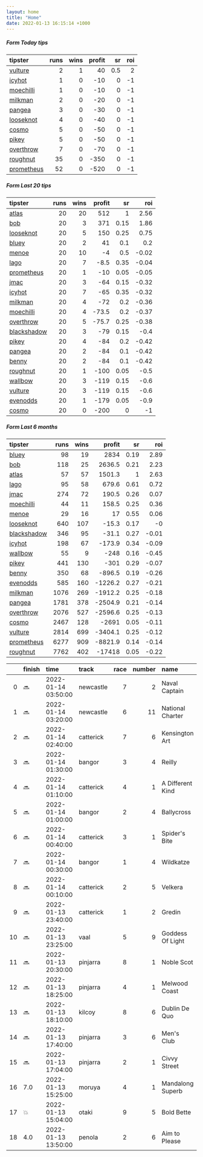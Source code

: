 ```yaml
---   
layout: home  
title: "Home"   
date: 2022-01-13 16:15:14 +1000  
---   
```



##### Form Today tips   

| tipster                                                       |   runs |   wins |   profit |   sr |   roi |
|:--------------------------------------------------------------|-------:|-------:|---------:|-----:|------:|
| [vulture](https://mrwayneo.github.io/tips/vulture.html)       |      2 |      1 |       40 |  0.5 |     2 |
| [icyhot](https://mrwayneo.github.io/tips/icyhot.html)         |      1 |      0 |      -10 |  0   |    -1 |
| [moechilli](https://mrwayneo.github.io/tips/moechilli.html)   |      1 |      0 |      -10 |  0   |    -1 |
| [milkman](https://mrwayneo.github.io/tips/milkman.html)       |      2 |      0 |      -20 |  0   |    -1 |
| [pangea](https://mrwayneo.github.io/tips/pangea.html)         |      3 |      0 |      -30 |  0   |    -1 |
| [looseknot](https://mrwayneo.github.io/tips/looseknot.html)   |      4 |      0 |      -40 |  0   |    -1 |
| [cosmo](https://mrwayneo.github.io/tips/cosmo.html)           |      5 |      0 |      -50 |  0   |    -1 |
| [pikey](https://mrwayneo.github.io/tips/pikey.html)           |      5 |      0 |      -50 |  0   |    -1 |
| [overthrow](https://mrwayneo.github.io/tips/overthrow.html)   |      7 |      0 |      -70 |  0   |    -1 |
| [roughnut](https://mrwayneo.github.io/tips/roughnut.html)     |     35 |      0 |     -350 |  0   |    -1 |
| [prometheus](https://mrwayneo.github.io/tips/prometheus.html) |     52 |      0 |     -520 |  0   |    -1 |

##### Form Last 20 tips   

| tipster                                                         |   runs |   wins |   profit |   sr |   roi |
|:----------------------------------------------------------------|-------:|-------:|---------:|-----:|------:|
| [atlas](https://mrwayneo.github.io/tips/atlas.html)             |     20 |     20 |    512   | 1    |  2.56 |
| [bob](https://mrwayneo.github.io/tips/bob.html)                 |     20 |      3 |    371   | 0.15 |  1.86 |
| [looseknot](https://mrwayneo.github.io/tips/looseknot.html)     |     20 |      5 |    150   | 0.25 |  0.75 |
| [bluey](https://mrwayneo.github.io/tips/bluey.html)             |     20 |      2 |     41   | 0.1  |  0.2  |
| [menoe](https://mrwayneo.github.io/tips/menoe.html)             |     20 |     10 |     -4   | 0.5  | -0.02 |
| [lago](https://mrwayneo.github.io/tips/lago.html)               |     20 |      7 |     -8.5 | 0.35 | -0.04 |
| [prometheus](https://mrwayneo.github.io/tips/prometheus.html)   |     20 |      1 |    -10   | 0.05 | -0.05 |
| [jmac](https://mrwayneo.github.io/tips/jmac.html)               |     20 |      3 |    -64   | 0.15 | -0.32 |
| [icyhot](https://mrwayneo.github.io/tips/icyhot.html)           |     20 |      7 |    -65   | 0.35 | -0.32 |
| [milkman](https://mrwayneo.github.io/tips/milkman.html)         |     20 |      4 |    -72   | 0.2  | -0.36 |
| [moechilli](https://mrwayneo.github.io/tips/moechilli.html)     |     20 |      4 |    -73.5 | 0.2  | -0.37 |
| [overthrow](https://mrwayneo.github.io/tips/overthrow.html)     |     20 |      5 |    -75.7 | 0.25 | -0.38 |
| [blackshadow](https://mrwayneo.github.io/tips/blackshadow.html) |     20 |      3 |    -79   | 0.15 | -0.4  |
| [pikey](https://mrwayneo.github.io/tips/pikey.html)             |     20 |      4 |    -84   | 0.2  | -0.42 |
| [pangea](https://mrwayneo.github.io/tips/pangea.html)           |     20 |      2 |    -84   | 0.1  | -0.42 |
| [benny](https://mrwayneo.github.io/tips/benny.html)             |     20 |      2 |    -84   | 0.1  | -0.42 |
| [roughnut](https://mrwayneo.github.io/tips/roughnut.html)       |     20 |      1 |   -100   | 0.05 | -0.5  |
| [wallbow](https://mrwayneo.github.io/tips/wallbow.html)         |     20 |      3 |   -119   | 0.15 | -0.6  |
| [vulture](https://mrwayneo.github.io/tips/vulture.html)         |     20 |      3 |   -119   | 0.15 | -0.6  |
| [evenodds](https://mrwayneo.github.io/tips/evenodds.html)       |     20 |      1 |   -179   | 0.05 | -0.9  |
| [cosmo](https://mrwayneo.github.io/tips/cosmo.html)             |     20 |      0 |   -200   | 0    | -1    |

##### Form Last 6 months   

| tipster                                                         |   runs |   wins |   profit |   sr |   roi |
|:----------------------------------------------------------------|-------:|-------:|---------:|-----:|------:|
| [bluey](https://mrwayneo.github.io/tips/bluey.html)             |     98 |     19 |   2834   | 0.19 |  2.89 |
| [bob](https://mrwayneo.github.io/tips/bob.html)                 |    118 |     25 |   2636.5 | 0.21 |  2.23 |
| [atlas](https://mrwayneo.github.io/tips/atlas.html)             |     57 |     57 |   1501.3 | 1    |  2.63 |
| [lago](https://mrwayneo.github.io/tips/lago.html)               |     95 |     58 |    679.6 | 0.61 |  0.72 |
| [jmac](https://mrwayneo.github.io/tips/jmac.html)               |    274 |     72 |    190.5 | 0.26 |  0.07 |
| [moechilli](https://mrwayneo.github.io/tips/moechilli.html)     |     44 |     11 |    158.5 | 0.25 |  0.36 |
| [menoe](https://mrwayneo.github.io/tips/menoe.html)             |     29 |     16 |     17   | 0.55 |  0.06 |
| [looseknot](https://mrwayneo.github.io/tips/looseknot.html)     |    640 |    107 |    -15.3 | 0.17 | -0    |
| [blackshadow](https://mrwayneo.github.io/tips/blackshadow.html) |    346 |     95 |    -31.1 | 0.27 | -0.01 |
| [icyhot](https://mrwayneo.github.io/tips/icyhot.html)           |    198 |     67 |   -173.9 | 0.34 | -0.09 |
| [wallbow](https://mrwayneo.github.io/tips/wallbow.html)         |     55 |      9 |   -248   | 0.16 | -0.45 |
| [pikey](https://mrwayneo.github.io/tips/pikey.html)             |    441 |    130 |   -301   | 0.29 | -0.07 |
| [benny](https://mrwayneo.github.io/tips/benny.html)             |    350 |     68 |   -896.5 | 0.19 | -0.26 |
| [evenodds](https://mrwayneo.github.io/tips/evenodds.html)       |    585 |    160 |  -1226.2 | 0.27 | -0.21 |
| [milkman](https://mrwayneo.github.io/tips/milkman.html)         |   1076 |    269 |  -1912.2 | 0.25 | -0.18 |
| [pangea](https://mrwayneo.github.io/tips/pangea.html)           |   1781 |    378 |  -2504.9 | 0.21 | -0.14 |
| [overthrow](https://mrwayneo.github.io/tips/overthrow.html)     |   2076 |    527 |  -2596.6 | 0.25 | -0.13 |
| [cosmo](https://mrwayneo.github.io/tips/cosmo.html)             |   2467 |    128 |  -2691   | 0.05 | -0.11 |
| [vulture](https://mrwayneo.github.io/tips/vulture.html)         |   2814 |    699 |  -3404.1 | 0.25 | -0.12 |
| [prometheus](https://mrwayneo.github.io/tips/prometheus.html)   |   6277 |    909 |  -8821.9 | 0.14 | -0.14 |
| [roughnut](https://mrwayneo.github.io/tips/roughnut.html)       |   7762 |    402 | -17418   | 0.05 | -0.22 |

|    | finish   | time                | track     |   race |   number | name             |   odds | tipster       |
|---:|:---------|:--------------------|:----------|-------:|---------:|:-----------------|-------:|:--------------|
|  0 | :soon:   | 2022-01-14 03:50:00 | newcastle |      7 |        2 | Naval Captain    |    7.5 | milkman       |
|  1 | :soon:   | 2022-01-14 03:20:00 | newcastle |      6 |       11 | National Charter |    5   | looseknot     |
|  2 | :soon:   | 2022-01-14 02:40:00 | catterick |      7 |        6 | Kensington Art   |    6.5 | overthrow     |
|  3 | :soon:   | 2022-01-14 01:30:00 | bangor    |      3 |        4 | Reilly           |    2.5 | overthrow     |
|  4 | :soon:   | 2022-01-14 01:10:00 | catterick |      4 |        1 | A Different Kind |    1.3 | overthrow     |
|  5 | :soon:   | 2022-01-14 01:00:00 | bangor    |      2 |        4 | Ballycross       |    7   | overthrow     |
|  6 | :soon:   | 2022-01-14 00:40:00 | catterick |      3 |        1 | Spider's Bite    |    9   | overthrow     |
|  7 | :soon:   | 2022-01-14 00:30:00 | bangor    |      1 |        4 | Wildkatze        |    8.5 | looseknot     |
|  8 | :soon:   | 2022-01-14 00:10:00 | catterick |      2 |        5 | Velkera          |    8   | overthrow     |
|  9 | :soon:   | 2022-01-13 23:40:00 | catterick |      1 |        2 | Gredin           |    5   | overthrow     |
| 10 | :soon:   | 2022-01-13 23:25:00 | vaal      |      5 |        9 | Goddess Of Light |    0   | milkman       |
| 11 | :soon:   | 2022-01-13 20:30:00 | pinjarra  |      8 |        1 | Noble Scot       |    2.8 | vulture,pikey |
| 12 | :soon:   | 2022-01-13 18:25:00 | pinjarra  |      4 |        1 | Melwood Coast    |    3.9 | pikey         |
| 13 | :soon:   | 2022-01-13 18:10:00 | kilcoy    |      8 |        6 | Dublin De Quo    |    7   | moechilli     |
| 14 | :soon:   | 2022-01-13 17:40:00 | pinjarra  |      3 |        6 | Men's Club       |    4.8 | pikey         |
| 15 | :soon:   | 2022-01-13 17:04:00 | pinjarra  |      2 |        1 | Civvy Street     |    2.8 | pikey         |
| 16 | 7.0      | 2022-01-13 15:25:00 | moruya    |      4 |        1 | Mandalong Superb |    6   | looseknot     |
| 17 | :boom:   | 2022-01-13 15:04:00 | otaki     |      9 |        5 | Bold Bette       |    3.1 | vulture       |
| 18 | 4.0      | 2022-01-13 13:50:00 | penola    |      2 |        6 | Aim to Please    |    6   | looseknot     |